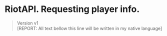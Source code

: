 # RiotAPI. Requesting player info.
> Version v1  
> [REPORT: All text bellow this line will be written in my native language]
